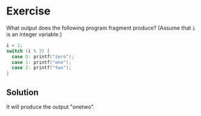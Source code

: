 # Exercise

What output does the following program fragment produce? (Assume that `i` is an
integer variable.)

```c
i = 1;
switch (i % 3) {
  case 0: printf("zero");
  case 1: printf("one");
  case 2: printf("two");
}
```

## Solution

It will produce the output "onetwo".
